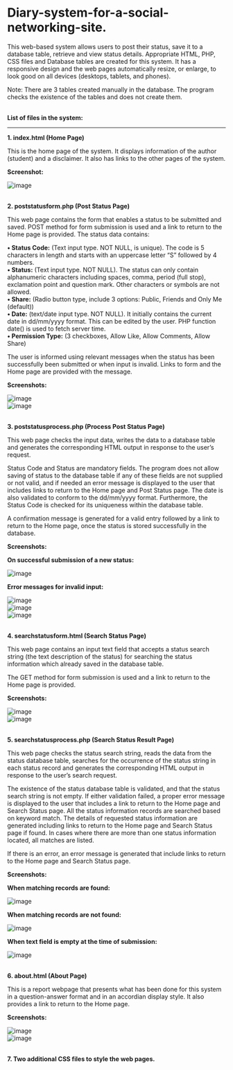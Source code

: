 # Diary-system-for-a-social-networking-site.
This web-based system allows users to post their status, save it to a database table, retrieve and view status details. Appropriate HTML, PHP, CSS files and Database
tables are created for this system. It has a responsive design and the web pages automatically resize, or enlarge, to look good on all devices (desktops, tablets, and phones).

Note: There are 3 tables created manually in the database. The program checks the existence of the tables and does not create them.</br></br>

<b>List of files in the system:</b>
******************************

<b>1.	index.html (Home Page)</b>

This is the home page of the system. It displays information of the author (student) and a disclaimer. It also has links to the other pages of the system.

<b>Screenshot:</b>

![image](https://user-images.githubusercontent.com/52112568/86736656-cebf8f80-c087-11ea-8783-39701df19343.png)
 
<br><b>2.	poststatusform.php (Post Status Page)</b>

This web page contains the form that enables a status to be submitted and saved. POST method for form submission is used and a link to return to the Home page is provided. The status data contains:

<b>•	Status Code:</b> (Text input type. NOT NULL, is unique). The code is 5 characters in length and starts with an uppercase letter “S” followed by 4 numbers.<br>
<b>•	Status:</b> (Text input type. NOT NULL). The status can only contain alphanumeric characters including spaces, comma, period (full stop), exclamation point and question mark. Other characters or symbols are not allowed.<br>
<b>•	Share:</b> (Radio button type, include 3 options: Public, Friends and Only Me (default))<br>
<b>•	Date:</b> (text/date input type. NOT NULL). It initially contains the current date in dd/mm/yyyy format. This can be edited by the user. PHP function date() is used to fetch server time.<br> 
<b>•	Permission Type:</b> (3 checkboxes, Allow Like, Allow Comments, Allow Share)

The user is informed using relevant messages when the status has been successfully been submitted or when input is invalid. Links to form and the Home page are provided with the message.

<b>Screenshots:</b>

![image](https://user-images.githubusercontent.com/52112568/86736772-e6971380-c087-11ea-93ac-2f0fcefdf324.png)
<br>
![image](https://user-images.githubusercontent.com/52112568/86736856-f4e52f80-c087-11ea-87f2-4334e608027f.png)

<br><b>3.	poststatusprocess.php (Process Post Status Page)</b>

This web page checks the input data, writes the data to a database table and generates the corresponding HTML output in response to the user’s request. 

Status Code and Status are mandatory fields. The program does not allow saving of status to the database table if any of these fields are not supplied or not valid, and if needed an error message is displayed to the user that includes links
to return to the Home page and Post Status page. The date is also validated to conform to the dd/mm/yyyy format. Furthermore, the Status Code is checked for its uniqueness within the database table.

A confirmation message is generated for a valid entry followed by a link to return to the Home page, once the status is stored successfully in the database.

<b>Screenshots:</b>

<b>On successful submission of a new status:</b>

![image](https://user-images.githubusercontent.com/52112568/86736941-04fd0f00-c088-11ea-9861-9a8ddb2eee31.png)

<b>Error messages for invalid input:</b>

![image](https://user-images.githubusercontent.com/52112568/86737109-2100b080-c088-11ea-9850-40843671082f.png)
<br>
![image](https://user-images.githubusercontent.com/52112568/86737158-2c53dc00-c088-11ea-8d8c-376f800d5bb2.png)
<br>
![image](https://user-images.githubusercontent.com/52112568/86737238-3d045200-c088-11ea-9fd1-b966fada6745.png)

<br><b>4.	searchstatusform.html (Search Status Page)</b>

This web page contains an input text field that accepts a status search string (the text description of the status) for searching the status information which already saved in the database table.

The GET method for form submission is used and a link to return to the Home page is provided.

<b>Screenshots:</b>

![image](https://user-images.githubusercontent.com/52112568/86737291-4988aa80-c088-11ea-8875-bcf70a0646c5.png)
<br>
![image](https://user-images.githubusercontent.com/52112568/86737358-56a59980-c088-11ea-8ddd-8c85dd632c4e.png)

<br><b>5.	searchstatusprocess.php (Search Status Result Page)</b>

This web page checks the status search string, reads the data from the status database table, searches for the occurrence of the status string in each status record and generates the
corresponding HTML output in response to the user’s search request.

The existence of the status database table is validated, and that the status search string is not empty. If either validation failed, a proper error message is displayed to the user that includes a link to return to the Home page
and Search Status page. All the status information records are searched based on keyword match. The details of requested status information are generated including links to return to the Home page and Search Status page if found. In cases where there are more than one status information located, all matches are listed.

If there is an error, an error message is generated that include links to return to the Home page and Search Status page.

<b>Screenshots:</b>

<b>When matching records are found:</b>

![image](https://user-images.githubusercontent.com/52112568/86737409-60c79800-c088-11ea-9300-5fed9d78deef.png)

<b>When matching records are not found:</b>

![image](https://user-images.githubusercontent.com/52112568/86741349-6a063400-c08b-11ea-8cba-7b4e6cc283de.png)

<b>When text field is empty at the time of submission:</b>

![image](https://user-images.githubusercontent.com/52112568/86741290-5eb30880-c08b-11ea-84bc-e2166e2a52ea.png)

<br><b>6.	about.html (About Page)</b>

This is a report webpage that presents what has been done for this system in a question-answer format and in an accordian display style. It also provides a link to return to the Home page.

<b>Screenshots:</b>

![image](https://user-images.githubusercontent.com/52112568/86737472-6cb35a00-c088-11ea-9f89-7058b12f69d6.png)
<br>
![image](https://user-images.githubusercontent.com/52112568/86737509-73da6800-c088-11ea-9095-660daf90cda5.png)

<br><b>7.	Two additional CSS files to style the web pages.</b>

